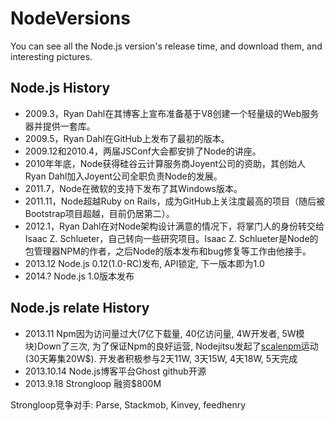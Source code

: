 NodeVersions
============

You can see all the Node.js version's release time, and download them, and interesting pictures.







## Node.js History

* 2009.3，Ryan Dahl在其博客上宣布准备基于V8创建一个轻量级的Web服务器并提供一套库。
* 2009.5，Ryan Dahl在GitHub上发布了最初的版本。
* 2009.12和2010.4，两届JSConf大会都安排了Node的讲座。
* 2010年年底，Node获得硅谷云计算服务商Joyent公司的资助，其创始人Ryan Dahl加入Joyent公司全职负责Node的发展。
* 2011.7，Node在微软的支持下发布了其Windows版本。
* 2011.11，Node超越Ruby on Rails，成为GitHub上关注度最高的项目（随后被Bootstrap项目超越，目前仍居第二）。
* 2012.1，Ryan Dahl在对Node架构设计满意的情况下，将掌门人的身份转交给Isaac Z. Schlueter，自己转向一些研究项目。Isaac Z. Schlueter是Node的包管理器NPM的作者，之后Node的版本发布和bug修复等工作由他接手。
* 2013.12 Node.js 0.12(1.0-RC)发布, API锁定, 下一版本即为1.0
* 2014.? Node.js 1.0版本发布



## Node.js relate History

* 2013.11    Npm因为访问量过大(7亿下载量, 40亿访问量, 4W开发者, 5W模块)Down了三次, 为了保证Npm的良好运营, Nodejitsu发起了[scalenpm](http://scalenpm.org)运动(30天筹集20W$). 开发者积极参与2天11W, 3天15W, 4天18W, 5天完成 
* 2013.10.14 Node.js博客平台Ghost github开源
* 2013.9.18 Strongloop 融资$800M



Strongloop竞争对手: Parse, Stackmob, Kinvey, feedhenry
